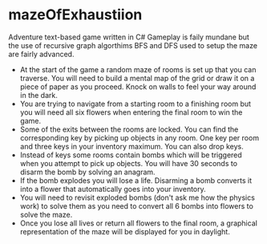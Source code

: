 # mazeOfExhaustiion
Adventure text-based game written in C# Gameplay is faily mundane but the use of recursive graph algorthims BFS and DFS used to setup the maze are fairly advanced.

- At the start of the game a random maze of rooms is set up that you can traverse. You will need to build a mental map of the grid or draw it on a piece of paper as you proceed. Knock on walls to feel your way around in the dark.
- You are trying to navigate from a starting room to a finishing room but you will need all six flowers when entering the final room to win the game.
- Some of the exits between the rooms are locked. You can find the corresponding key by picking up objects in any room. One key per room and three keys in your inventory maximum. You can also drop keys.
- Instead of keys some rooms contain bombs which will be triggered when you attempt to pick up objects. You will have 30 seconds to disarm the bomb by solving an anagram.
- If the bomb explodes you will lose a life. Disarming a bomb converts it into a flower that automatically goes into your inventory.
- You will need to revisit exploded bombs (don't ask me how the physics work) to solve them as you need to convert all 6 bombs into flowers to solve the maze.
- Once you lose all lives or return all flowers to the final room, a graphical representation of the maze will be displayed for you in daylight.
